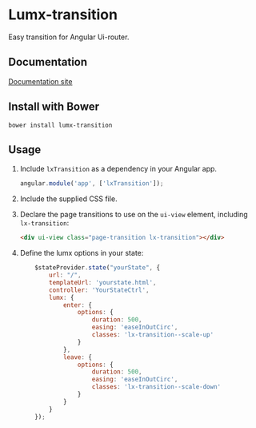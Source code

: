 Lumx-transition
============

Easy transition for Angular Ui-router.

## Documentation

[Documentation site](http://lumapps.github.io/lumX-transition/)

## Install with Bower

```
bower install lumx-transition
```

## Usage

1. Include `lxTransition` as a dependency in your Angular app.

    ```js
    angular.module('app', ['lxTransition']);
    ```

2. Include the supplied CSS file.

3. Declare the page transitions to use on the `ui-view` element, including `lx-transition`:
    ```html
    <div ui-view class="page-transition lx-transition"></div>
    ```
4. Define the lumx options in your state:
    ```js
        $stateProvider.state("yourState", {
            url: "/",
            templateUrl: 'yourstate.html',
            controller: 'YourStateCtrl',
            lumx: {
                enter: {
                    options: {
                        duration: 500,
                        easing: 'easeInOutCirc',
                        classes: 'lx-transition--scale-up'
                    }
                },
                leave: {
                    options: {
                        duration: 500,
                        easing: 'easeInOutCirc',
                        classes: 'lx-transition--scale-down'
                    }
                }
            }
        });
    ```

